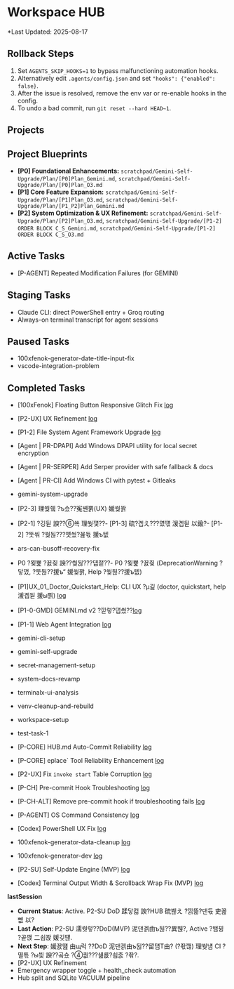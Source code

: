 ﻿# Workspace HUB

\*Last Updated: 2025-08-17

## Rollback Steps

1. Set `AGENTS_SKIP_HOOKS=1` to bypass malfunctioning automation hooks.
2. Alternatively edit `.agents/config.json` and set `"hooks": {"enabled": false}`.
3. After the issue is resolved, remove the env var or re-enable hooks in the config.
4. To undo a bad commit, run `git reset --hard HEAD~1`.

## Projects

## Project Blueprints

- **[P0] Foundational Enhancements:** `scratchpad/Gemini-Self-Upgrade/Plan/[P0]Plan_Gemini.md`, `scratchpad/Gemini-Self-Upgrade/Plan/[P0]Plan_O3.md`
- **[P1] Core Feature Expansion:** `scratchpad/Gemini-Self-Upgrade/Plan/[P1]Plan_O3.md`, `scratchpad/Gemini-Self-Upgrade/Plan/[P1_P2]Plan_Gemini.md`
- **[P2] System Optimization & UX Refinement:** `scratchpad/Gemini-Self-Upgrade/Plan/[P2]Plan_O3.md`, `scratchpad/Gemini-Self-Upgrade/[P1-2] ORDER BLOCK C_S_Gemini.md`, `scratchpad/Gemini-Self-Upgrade/[P1-2] ORDER BLOCK C_S_O3.md`

## Active Tasks
- [P-AGENT] Repeated Modification Failures (for GEMINI)

## Staging Tasks
- Claude CLI: direct PowerShell entry + Groq routing
- Always-on terminal transcript for agent sessions

## Paused Tasks

- 100xfenok-generator-date-title-input-fix
- vscode-integration-problem

## Completed Tasks
- [100xFenok] Floating Button Responsive Glitch Fix [log](docs/tasks/100xfenok-floating-button-responsive-glitch/log.md)
- [P2-UX] UX Refinement [log](docs/tasks/ux-refinement/log.md)
- [P1-2] File System Agent Framework Upgrade [log](docs/tasks/file-agent-framework-upgrade/log.md)
- [Agent | PR-DPAPI] Add Windows DPAPI utility for local secret encryption
- [Agent | PR-SERPER] Add Serper provider with safe fallback & docs
- [Agent | PR-CI] Add Windows CI with pytest + Gitleaks

- gemini-system-upgrade

- [P2-3] 理쒖쥌 ?ъ슜??寃쏀뿕(UX) 媛쒖꽑
- [P2-1] ?깅뒫 諛??⑥쑉 理쒖쟻??- [P1-3] 硫?곕え???몄떇 湲곕뒫 以鍮?- [P1-2] ?뚯씪 ?쒖뒪???먯씠?꾪듃 援ъ텞

- ars-can-busoff-recovery-fix
- P0 ?묒뾽 ?꾨즺 諛??쒖뒪???덉젙??- P0 ?묒뾽 ?꾨즺 (DeprecationWarning ?닿껐, ?뚯뒪??援ъ“ 媛쒖꽑, Help ?쒖뒪??援ъ텞)
- [P1]UX_01_Doctor_Quickstart_Help: CLI UX ?μ긽 (doctor, quickstart, help 湲곕뒫 援ы쁽) [log](docs/tasks/gemini-cli-ux-enhancement/log.md)
- [P1-0-GMD] GEMINI.md v2 ?낃렇?덉씠??[log](docs/tasks/gemini-md-v2/log.md)
- [P1-1] Web Agent Integration [log](docs/tasks/web-agent-integration/log.md)
- gemini-cli-setup
- gemini-self-upgrade
- secret-management-setup
- system-docs-revamp
- terminalx-ui-analysis
- venv-cleanup-and-rebuild
- workspace-setup
- test-task-1
- [P-CORE] HUB.md Auto-Commit Reliability [log](docs/tasks/core-hub-auto-commit-reliability/log.md)
- [P-CORE] eplace` Tool Reliability Enhancement [log](docs/tasks/core-replace-tool-reliability/log.md)
- [P2-UX] Fix `invoke start` Table Corruption [log](docs/tasks/ux-fix-invoke-start-corruption/log.md)

- [P-CH] Pre-commit Hook Troubleshooting [log](docs/tasks/pre-commit-hook-troubleshooting/log.md)
- [P-CH-ALT] Remove pre-commit hook if troubleshooting fails [log](docs/tasks/pre-commit-hook-alternative/log.md)
- [P-AGENT] OS Command Consistency [log](docs/tasks/agent-os-command-consistency/log.md)
- [Codex] PowerShell UX Fix [log](docs/tasks/codex-powershell-ux-fix/log.md)
- 100xfenok-generator-data-cleanup [log](docs/tasks/100xfenok-generator-data-cleanup/log.md)
- 100xfenok-generator-dev [log](docs/tasks/100xfenok-generator-dev/log.md)

- [P2-SU] Self-Update Engine (MVP) [log](docs/tasks/self-update-engine/log.md)
- [Codex] Terminal Output Width & Scrollback Wrap Fix (MVP) [log](docs/tasks/codex-terminal-output-wrap/log.md)

__lastSession__

- **Current Status**: Active. P2-SU DoD 蹂닿컯 諛?HUB 硫붾え ?낅뜲?댄듃 吏꾪뻾 以?
- **Last Action**: P2-SU 濡쒓렇??DoD(MVP) 泥댄겕由ъ뒪??異붽?, Active ?뱀뀡 ?곹깭 二쇱꽍 媛깆떊.
- **Next Step**: 媛꾨떒 由щ럭 ??DoD 泥댄겕由ъ뒪??留덈Т由? (?좏깮) 理쒖냼 CI ?멸툒 ?ы븿 諛??곸슜 ?④퀎???섎룞?쇰줈 ?좎?.
- [P2-UX] UX Refinement
- Emergency wrapper toggle + health_check automation
- Hub split and SQLite VACUUM pipeline



